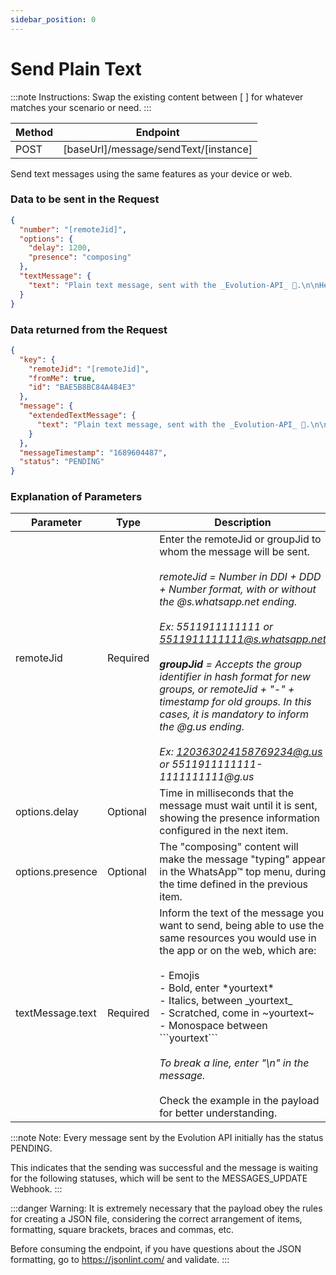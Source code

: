 ```yaml
---
sidebar_position: 0
---
```


# Send Plain Text

:::note Instructions:
Swap the existing content between [  ] for whatever matches your scenario or need.
:::

| Method | Endpoint                                  |
| ------ | ----------------------------------------- |
| POST   | [baseUrl]/message/sendText/[instance] |

Send text messages using the same features as your device or web.

### Data to be sent in the Request

```json title=Payload
{
  "number": "[remoteJid]",
  "options": {
    "delay": 1200,
    "presence": "composing"
  },
  "textMessage": {
    "text": "Plain text message, sent with the _Evolution-API_ 🚀.\n\nHere you can send texts in *bold*, _italic_, ~strikethrough~ and `monospaced`.\n\nYou can also use any available emoticon on WhatsApp, like these examples below:\n\n😉🤣🤩🤝👏👍🙏"
  }
}
```

### Data returned from the Request

```json title=Result
{
  "key": {
    "remoteJid": "[remoteJid]",
    "fromMe": true,
    "id": "BAE5B8BC84A484E3"
  },
  "message": {
    "extendedTextMessage": {
      "text": "Plain text message, sent with the _Evolution-API_ 🚀.\n\nHere you can send texts in *bold*, _italic_, ~strikethrough~ and `monospaced`.\n\nYou can also use any available emoticon on WhatsApp, like these examples below:\n\n😉🤣🤩🤝👏👍🙏"
    }
  },
  "messageTimestamp": "1689604487",
  "status": "PENDING"
}
```

### Explanation of Parameters

<!-- prettier-ignore -->
Parameter | Type | Description
--|--|--
remoteJid | Required | Enter the remoteJid or groupJid to whom the message will be sent. <br /><br /> _remoteJid = Number in DDI + DDD + Number format, with or without the @s.whatsapp.net ending. <br /><br />Ex: 5511911111111 or 5511911111111@s.whatsapp.net<br /><br /> **groupJid** = Accepts the group identifier in hash format for new groups, or remoteJid + "-" + timestamp for old groups. In this cases, it is mandatory to inform the @g.us ending. <br /><br />Ex: 120363024158769234@g.us or 5511911111111-1111111111@g.us_
options.delay | Optional | Time in milliseconds that the message must wait until it is sent, showing the presence information configured in the next item.
options.presence | Optional | The "composing" content will make the message "typing" appear in the WhatsApp™ top menu, during the time defined in the previous item.
textMessage.text | Required | Inform the text of the message you want to send, being able to use the same resources you would use in the app or on the web, which are:<br /><br /> - Emojis<br /> - Bold, enter \*yourtext\* <br /> - Italics, between \_yourtext\_ <br /> - Scratched, come in \~yourtext\~ <br /> - Monospace between \```yourtext\``` <br /><br /> _To break a line, enter "\n" in the message._ <br /><br /> Check the example in the payload for better understanding.

:::note Note:
Every message sent by the Evolution API initially has the status PENDING.

This indicates that the sending was successful and the message is waiting for the following statuses, which will be sent to the MESSAGES_UPDATE Webhook.
:::

:::danger Warning:
It is extremely necessary that the payload obey the rules for creating a JSON file, considering the correct arrangement of items, formatting, square brackets, braces and commas, etc.

Before consuming the endpoint, if you have questions about the JSON formatting, go to https://jsonlint.com/ and validate.
:::

